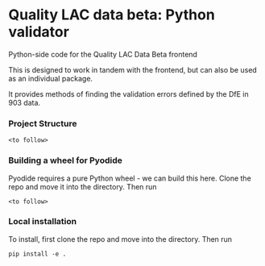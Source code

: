 # Quality LAC data beta: Python validator
Python-side code for the Quality LAC Data Beta frontend

This is designed to work in tandem with the frontend, but can also be used as an individual package.

It provides methods of finding the validation errors defined by the DfE in 903 data.

### Project Structure

```
<to follow>
```


### Building a wheel for Pyodide

Pyodide requires a pure Python wheel - we can build this here. Clone the repo and move it into the directory. Then run

```
<to follow>
```

### Local installation

To install, first clone the repo and move into the directory. Then run

```
pip install -e .
```